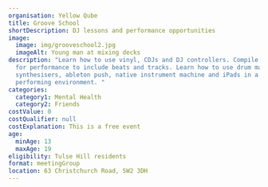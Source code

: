 ```yaml
---
organisation: Yellow Qube
title: Groove School
shortDescription: DJ lessons and performance opportunities
image:
  image: img/grooveschool2.jpg
  imageAlt: Young man at mixing decks
description: "Learn how to use vinyl, CDJs and DJ controllers. Compile playlists
  for performance to include beats and tracks. Learn how to use drum machines,
  synthesisers, ableton push, native instrument machine and iPads in a live
  performing environment. "
categories:
  category1: Mental Health
  category2: Friends
costValue: 0
costQualifier: null
costExplanation: This is a free event
age:
  minAge: 13
  maxAge: 19
eligibility: Tulse Hill residents
format: meetingGroup
location: 63 Christchurch Road, SW2 3DH
---
```

